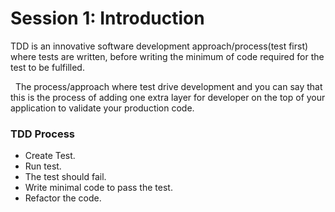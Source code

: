 # Session 1: Introduction

TDD is an innovative software development approach/process(test first) where tests are written, before writing the minimum of code required for the test to be fulfilled.

&nbsp; The process/approach where test drive development and you can say that this is the process of adding one extra layer for developer on the top of your application to validate your production code. 

### TDD Process
- Create Test.
- Run test.
- The test should fail.
- Write minimal code to pass the test.
- Refactor the code.
